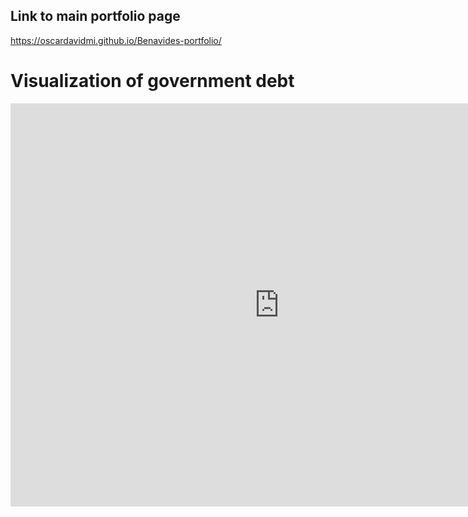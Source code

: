 ## Link to main portfolio page
https://oscardavidmi.github.io/Benavides-portfolio/

# Visualization of government debt
<iframe src="https://data.oecd.org/chart/6Sab" width="860" height="645" style="border: 0" mozallowfullscreen="true" webkitallowfullscreen="true" allowfullscreen="true"><a href="https://data.oecd.org/chart/6Sab" target="_blank">OECD Chart: General government debt, Total, % of GDP, Annual, 2018</a></iframe>
